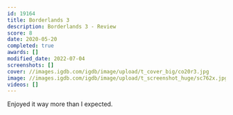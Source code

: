 ```yaml
---
id: 19164
title: Borderlands 3
description: Borderlands 3 - Review
score: 8
date: 2020-05-20
completed: true
awards: []
modified_date: 2022-07-04
screenshots: []
cover: //images.igdb.com/igdb/image/upload/t_cover_big/co20r3.jpg
image: //images.igdb.com/igdb/image/upload/t_screenshot_huge/sc762x.jpg
videos: []
---
```

Enjoyed it way more than I expected.
